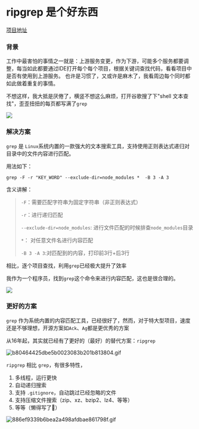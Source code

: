 # ripgrep 是个好东西

[项目地址](https://github.com/BurntSushi/ripgrep)


### 背景

工作中最害怕的事情之一就是：上游服务变更，作为下游，可能多个服务都要调整，每当如此都要通过IDE打开每个每个项目，根据关键词查找代码，看看项目中是否有使用到上游服务。
也许是习惯了，又或许是麻木了，我看周边每个同时都如此做着重复的事情。

不想这样，我大抵是厌倦了，横竖不想这么麻烦，打开谷歌搜了下"shell 文本查找"，歪歪扭扭的每页都写满了`grep`

![](https://fudongdong-statics.oss-cn-beijing.aliyuncs.com/images/20220204/86d986c9244442048c80c9bc46395f65.png?x-oss-process=image/resize,w_800/quality,q_80)



### 解决方案

`grep` 是 `Linux`系统内置的一款强大的文本搜索工具，支持使用正则表达式递归对目录中的文件内容进行匹配。

用法如下：
```shell
grep -F -r "KEY_WORD" --exclude-dir=node_modules *  -B 3 -A 3
```

含义讲解：

> `-F`：需要匹配字符串为固定字符串（非正则表达式）
> 
> `-r`：进行递归匹配
> 
> `--exclude-dir=node_modules`: 进行文件匹配的时候排查`node_modules`目录
> 
> `*`： 对任意文件名进行内容匹配
> 
>  `-B 3 -A 3`:对匹配到的内容，打印前3行+后3行

相比，逐个项目查找，利用`grep`已经极大提升了效率

我作为一个程序员，找到`grep`这个命令来进行内容匹配，这也是很合理的。

![](https://fudongdong-statics.oss-cn-beijing.aliyuncs.com/images/20220204/3f713382c9d44784baea3f0252419ab9.png?x-oss-process=image/resize,w_800/quality,q_80)


### 更好的方案

`grep` 作为系统内置的内容匹配工具，已经很好了，然而，对于特大型项目，速度还是不够理想，开源方案如`Ack`、`Ag`都是更优秀的方案

从16年起，其实就已经有了更好的（最好）的替代方案：`ripgrep`

![b80464425dbe5b0023083b201b813804.gif](https://fudongdong-statics.oss-cn-beijing.aliyuncs.com/images/20220204/530d349519f34ee1bd2b8f181f391d69.gif)

`ripgrep` 相比 `grep`，有很多特性，

1. 多线程，运行更快
2. 自动递归搜索
3. 支持 `.gitignore`，自动跳过已经忽略的文件
4. 支持压缩文件搜索（zip、xz、bzip2、lz4、等等）
5. 等等（懒得写了🤣）

![886ef9339b6bea2a498afdbae861798f.gif](https://fudongdong-statics.oss-cn-beijing.aliyuncs.com/images/20220204/40caec342a1240438ff0a2c3ae63d85d.gif)

